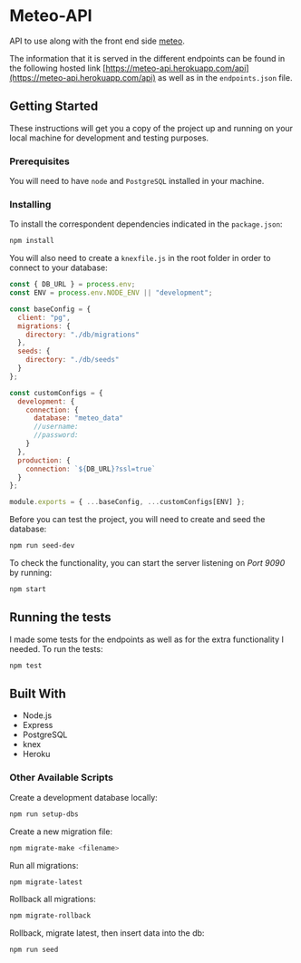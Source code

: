 # Meteo-API

API to use along with the front end side [meteo](https://github.com/Natalalia/meteo).

The information that it is served in the different endpoints can be found in the following hosted link [https://meteo-api.herokuapp.com/api](https://meteo-api.herokuapp.com/api) as well as in the `endpoints.json` file.

## Getting Started

These instructions will get you a copy of the project up and running on your local machine for development and testing purposes.

### Prerequisites

You will need to have `node` and `PostgreSQL` installed in your machine.

### Installing

To install the correspondent dependencies indicated in the `package.json`:

```bash
npm install
```

You will also need to create a `knexfile.js` in the root folder in order to connect to your database:

```js
const { DB_URL } = process.env;
const ENV = process.env.NODE_ENV || "development";

const baseConfig = {
  client: "pg",
  migrations: {
    directory: "./db/migrations"
  },
  seeds: {
    directory: "./db/seeds"
  }
};

const customConfigs = {
  development: {
    connection: {
      database: "meteo_data"
      //username:
      //password:
    }
  },
  production: {
    connection: `${DB_URL}?ssl=true`
  }
};

module.exports = { ...baseConfig, ...customConfigs[ENV] };
```

Before you can test the project, you will need to create and seed the database:

```bash
npm run seed-dev
```

To check the functionality, you can start the server listening on _Port 9090_ by running:

```bash
npm start
```

## Running the tests

I made some tests for the endpoints as well as for the extra functionality I needed. To run the tests:

```bash
npm test
```

## Built With

- Node.js
- Express
- PostgreSQL
- knex
- Heroku

### Other Available Scripts

Create a development database locally:

```bash
npm run setup-dbs
```

Create a new migration file:

```bash
npm migrate-make <filename>
```

Run all migrations:

```bash
npm migrate-latest
```

Rollback all migrations:

```bash
npm migrate-rollback
```

Rollback, migrate latest, then insert data into the db:

```bash
npm run seed
```
